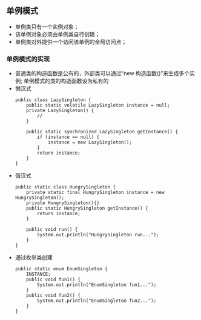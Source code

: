 ## 单例模式
* 单例类只有一个实例对象；
* 该单例对象必须由单例类自行创建；
* 单例类对外提供一个访问该单例的全局访问点；

### 单例模式的实现
* 普通类的构造函数是公有的，外部类可以通过“new 构造函数()”来生成多个实例; 单例模式的类的构造函数设为私有的
* 懒汉式
    ```
    public class LazySingleton {
        public static volatile LazySingleton instance = null;
        private LazySingleton() {
            //
        }

        public static synchronized LazySingleton getInstance() {
            if (instance == null) {
                instance = new LazySingleton();
            }
            return instance;
        }
    }
    ```
* 饿汉式
    ```
    public static class HungrySingleton {
        private static final HungrySingleton instance = new HungrySingleton();
        private HungrySingleton(){}
        public static HungrySingleton getInstance() {
            return instance;
        }

        public void run() {
            System.out.println("HungrySingleton run...");
        }
    }
    ```
* 通过枚举类创建
    ```
    public static enum EnumSingleton {
        INSTANCE;
        public void fun1() {
            System.out.println("EnumSingleton fun1...");
        }
        public void fun2() {
            System.out.println("EnumSingleton fun2...");
        }
    }
    ```